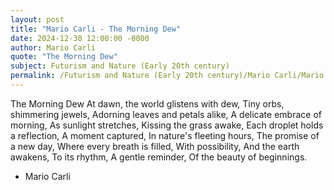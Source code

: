 ```yaml
---
layout: post
title: "Mario Carli - The Morning Dew"
date: 2024-12-30 12:00:00 -0000
author: Mario Carli
quote: "The Morning Dew"
subject: Futurism and Nature (Early 20th century)
permalink: /Futurism and Nature (Early 20th century)/Mario Carli/Mario Carli - The Morning Dew
---
```


The Morning Dew
At dawn, the world glistens with dew,
Tiny orbs, shimmering jewels,
Adorning leaves and petals alike,
A delicate embrace of morning,
As sunlight stretches,
Kissing the grass awake,
Each droplet holds a reflection,
A moment captured,
In nature's fleeting hours,
The promise of a new day,
Where every breath is filled,
With possibility,
And the earth awakens,
To its rhythm,
A gentle reminder,
Of the beauty of beginnings.


- Mario Carli
